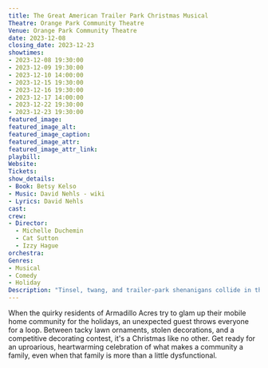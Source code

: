 ```yaml
---
title: The Great American Trailer Park Christmas Musical
Theatre: Orange Park Community Theatre
Venue: Orange Park Community Theatre
date: 2023-12-08
closing_date: 2023-12-23
showtimes:
- 2023-12-08 19:30:00
- 2023-12-09 19:30:00
- 2023-12-10 14:00:00
- 2023-12-15 19:30:00
- 2023-12-16 19:30:00
- 2023-12-17 14:00:00
- 2023-12-22 19:30:00
- 2023-12-23 19:30:00
featured_image: 
featured_image_alt: 
featured_image_caption: 
featured_image_attr: 
featured_image_attr_link: 
playbill:
Website: 
Tickets: 
show_details: 
- Book: Betsy Kelso
- Music: David Nehls - wiki
- Lyrics: David Nehls
cast:
crew:
- Director:
  - Michelle Duchemin
  - Cat Sutton
  - Izzy Hague
orchestra:
Genres:
- Musical
- Comedy
- Holiday
Description: "Tinsel, twang, and trailer-park shenanigans collide in this riotous, offbeat holiday spectacle."
---
```

When the quirky residents of Armadillo Acres try to glam up their mobile home community for the holidays, an unexpected guest throws everyone for a loop. Between tacky lawn ornaments, stolen decorations, and a competitive decorating contest, it's a Christmas like no other. Get ready for an uproarious, heartwarming celebration of what makes a community a family, even when that family is more than a little dysfunctional.